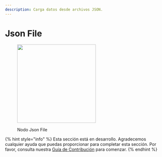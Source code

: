 ```yaml
---
description: Carga datos desde archivos JSON.
---
```


# Json File

<figure><img src="../../../.gitbook/assets/image--12---1---1---1-.png" alt="" width="259"><figcaption><p>Nodo Json File</p></figcaption></figure>

{% hint style="info" %}
Esta sección está en desarrollo. Agradecemos cualquier ayuda que puedas proporcionar para completar esta sección. Por favor, consulta nuestra [Guía de Contribución](../../../contributing/) para comenzar.
{% endhint %}
